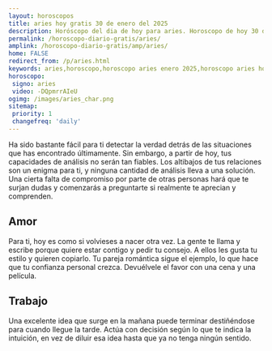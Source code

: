 ```yaml
---
layout: horoscopos
title: aries hoy gratis 30 de enero del 2025 
description: Horóscopo del dia de hoy para aries. Horoscopo de hoy 30 de enero del 2025. Las predicciones de amor, trabajo, vida personal gratis.
permalink: /horoscopo-diario-gratis/aries/
amplink: /horoscopo-diario-gratis/amp/aries/
home: FALSE
redirect_from: /p/aries.html
keywords: aries,horoscopo,horoscopo aries enero 2025,horoscopo aries hoy,tarot aries enero 2025,horoscopo aries,tarot aries hoy,horoscopo de hoy,horoscopo diario,tarot del amor,horoscopo de hoy aries,horoscopo diario del tarot, Horoscopo de hoy aries 30 de enero del 2025,horóscopo del día,signos zodiacales 2025, el horoscopo de hoy
horoscopo:
 signo: aries
 video: -DQpmrrAIeU
ogimg: /images/aries_char.png
sitemap:
 priority: 1
 changefreq: 'daily'
---
```



Ha sido bastante fácil para ti detectar la verdad detrás de las situaciones que has encontrado últimamente. Sin embargo, a partir de hoy, tus capacidades de análisis no serán tan fiables. Los altibajos de tus relaciones son un enigma para ti, y ninguna cantidad de análisis lleva a una solución. Una cierta falta de compromiso por parte de otras personas hará que te surjan dudas y comenzarás a preguntarte si realmente te aprecian y comprenden.

## Amor

Para ti, hoy es como si volvieses a nacer otra vez. La gente te llama y escribe porque quiere estar contigo y pedir tu consejo. A ellos les gusta tu estilo y quieren copiarlo. Tu pareja romántica sigue el ejemplo, lo que hace que tu confianza personal crezca. Devuélvele el favor con una cena y una película.

## Trabajo

Una excelente idea que surge en la mañana puede terminar destiñéndose para cuando llegue la tarde. Actúa con decisión según lo que te indica la intuición, en vez de diluir esa idea hasta que ya no tenga ningún sentido.